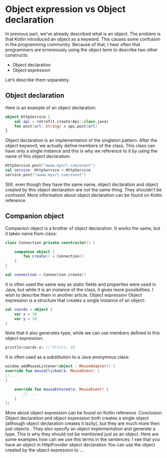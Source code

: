 # Object expression vs Object declaration

In previous part, we’ve already described what is an object. The problem is that Kotlin introduced an object as a keyword. This causes some confusion in the programming community. Because of that, I hear often that programmers are erroneously using the object term to describe two other constructs:
* Object declaration
* Object expression

Let’s describe them separately.

## Object declaration

Here is an example of an object declaration:

```kotlin
object HttpService {
    val api = retrofit.create(Api::class.java)
    fun post(url: String) = api.post(url)
}
```

Object declaration is an implementation of the singleton pattern. After the object keyword, we actually define members of the class. This class can have only a single instance and this is why we reference to it by using the name of this object declaration:

```kotlin
HttpService.post("wwww.myurl.com/event")
val service: HttpService = HttpService
service.post("wwww.myurl.com/event")
```

Still, even though they have the same name, object declaration and object created by this object declaration are not the same thing. They shouldn’t be confused. More information about object declaration can be found on Kotlin reference.

## Companion object

Companion object is a brother of object declaration. It works the same, but it takes name from class:

```kotlin
class Connection private constructor() {

    companion object {
        fun create() = Connection()
    }
}

val connection = Connection.create()
```

It is often used the same way as static fields and properties were used in Java, but while it is an instance of the class, it gives more possibilities. I wish to describe them in another article.
Object expression
Object expression is a structure that creates a single instance of an object:

```kotlin
val coords = object {
    var x = 10
    var y = 10
}
```

Note that it also generates type, while we can use members defined in this object expression:

```kotlin
println(coords.x) // Prints: 10
```

It is often used as a substitution to a Java anonymous class:

```kotlin
window.addMouseListener(object : MouseAdapter() {
override fun mouseClicked(e: MouseEvent) {
// ...
}

    override fun mouseEntered(e: MouseEvent) {
        // ...
    }
})
```

More about object expression can be found on Kotlin reference.
Conclusion
Object declaration and object expression both creates a single object (although object declaration creates it lazily), but they are much more then just objects . They also specify an object implementation and generate a type. This is why they should not be mentioned just as an object.
Here are some examples how can we use this terms in the sentences:
I see that you have an object in HttpProvider object declaration
You can use the object created by the object expression to …